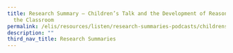 ```yaml
---
title: Research Summary ― Children’s Talk and the Development of Reasoning in
  the Classroom
permalink: /elis/resources/listen/research-summaries-podcasts/childrens-talk-and-reasoning/
description: ""
third_nav_title: Research Summaries
---
```

